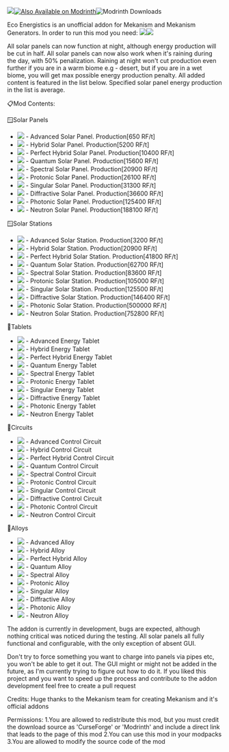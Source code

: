 [![](https://img.shields.io/discord/1137202630125428868?color=f3f2f4&label=Discord&logo=Discord&logoColor=4d57de&style=for-the-badge)](https://discord.gg/bXgXTa6Wxs)[![Also Available on Modrinth](https://github.com/AET9RNAL/ModAssets/releases/download/Assets/MR_LOGO.png)](https://modrinth.com/mod/mekanismecoenergistics)![Modrinth Downloads](https://img.shields.io/modrinth/dt/pFTNIPnW?style=for-the-badge&logo=modrinth&labelColor=%23000000&color=f2f2f2)

Eco Energistics is an unofficial addon for Mekanism and Mekanism Generators. In order to run this mod you need: [![](https://github.com/AET9RNAL/ModAssets/releases/download/Assets/MekaIcon.png)](https://modrinth.com/mod/mekanism/version/9.8.3.390)[![](https://github.com/AET9RNAL/ModAssets/releases/download/Assets/MekaIcon.png)](https://modrinth.com/mod/mekanism-generators/version/9.8.3.390)

All solar panels can now function at night, although energy production will be cut in half. All solar panels can now also work when it's raining during the day, with 50% penalization. Raining at night won't cut production even further if you are in a warm biome e.g - desert, but if you are in a wet biome, you will get max possible energy production penalty. All added content is featured in the list below. Specified solar panel energy production in the list is average. 

📋Mod Contents:

🪟Solar Panels

*   ![](https://github.com/AET9RNAL/ModAssets/releases/download/Assets/EcoEnergistics_Icon_solaradvanced.png) - Advanced Solar Panel. Production\[650 RF/t\]
*   ![](https://github.com/AET9RNAL/ModAssets/releases/download/Assets/EcoEnergistics_Icon_hybrid.png) - Hybrid Solar Panel. Production\[5200 RF/t\]
*   ![](https://github.com/AET9RNAL/ModAssets/releases/download/Assets/EcoEnergistics_Icon_solarperfecthybrid.png) - Perfect Hybrid Solar Panel. Production\[10400 RF/t\]
*   ![](https://github.com/AET9RNAL/ModAssets/releases/download/Assets/EcoEnergistics_Icon_solarquantum.png) - Quantum Solar Panel. Production\[15600 RF/t\]
*   ![](https://github.com/AET9RNAL/ModAssets/releases/download/Assets/EcoEnergistics_Icon_solarspectral.png) - Spectral Solar Panel. Production\[20900 RF/t\]
*   ![](https://github.com/AET9RNAL/ModAssets/releases/download/Assets/EcoEnergistics_Icon_solarprotonic.png) - Protonic Solar Panel. Production\[26100 RF/t\]
*   ![](https://github.com/AET9RNAL/ModAssets/releases/download/Assets/EcoEnergistics_Icon_solarsingular.png) - Singular Solar Panel. Production\[31300 RF/t\]
*   ![](https://github.com/AET9RNAL/ModAssets/releases/download/Assets/EcoEnergistics_Icon_solardiffractive.png) - Diffractive Solar Panel. Production\[36600 RF/t\]
*   ![](https://github.com/AET9RNAL/ModAssets/releases/download/Assets/EcoEnergistics_Icon_solarphotonic.png) - Photonic Solar Panel. Production\[125400 RF/t\]
*   ![](https://github.com/AET9RNAL/ModAssets/releases/download/Assets/EcoEnergistics_Icon_solarneutron.png) - Neutron Solar Panel. Production\[188100 RF/t\]

🪟Solar Stations

*   ![](https://github.com/AET9RNAL/ModAssets/releases/download/Assets/EcoEnergistics_Icon_solarstationadvanced.png) - Advanced Solar Station. Production\[3200 RF/t\]
*   ![](https://github.com/AET9RNAL/ModAssets/releases/download/Assets/EcoEnergistics_Icon_solarstationhybrid.png) - Hybrid Solar Station. Production\[20900 RF/t\]
*   ![](https://github.com/AET9RNAL/ModAssets/releases/download/Assets/EcoEnergistics_Icon_solarstationperfecthybrid.png) - Perfect Hybrid Solar Station. Production\[41800 RF/t\]
*   ![](https://github.com/AET9RNAL/ModAssets/releases/download/Assets/EcoEnergistics_Icon_solarstatioquantum.png) - Quantum Solar Station. Production\[62700 RF/t\]
*   ![](https://github.com/AET9RNAL/ModAssets/releases/download/Assets/EcoEnergistics_Icon_solarstationspectral.png) - Spectral Solar Station. Production\[83600 RF/t\]
*   ![](https://github.com/AET9RNAL/ModAssets/releases/download/Assets/EcoEnergistics_Icon_solarstationprotonic.png) - Protonic Solar Station. Production\[105000 RF/t\]
*   ![](https://github.com/AET9RNAL/ModAssets/releases/download/Assets/EcoEnergistics_Icon_solarstationsingular.png) - Singular Solar Station. Production\[125500 RF/t\]
*   ![](https://github.com/AET9RNAL/ModAssets/releases/download/Assets/EcoEnergistics_Icon_solarstationdiffractive.png) - Diffractive Solar Station. Production\[146400 RF/t\]
*   ![](https://github.com/AET9RNAL/ModAssets/releases/download/Assets/EcoEnergistics_Icon_solarstationphotonic.png) - Photonic Solar Station. Production\[500000 RF/t\]
*   ![](https://github.com/AET9RNAL/ModAssets/releases/download/Assets/EcoEnergistics_Icon_solarstationneutron.png) - Neutron Solar Station. Production\[752800 RF/t\]

🔋Tablets

*   ![](https://github.com/AET9RNAL/ModAssets/releases/download/Assets/EcoEnergistics_Icon_energytabletadvanced.png) - Advanced Energy Tablet
*   ![](https://github.com/AET9RNAL/ModAssets/releases/download/Assets/EcoEnergistics_Icon_energytablethybrid.png) - Hybrid Energy Tablet
*   ![](https://github.com/AET9RNAL/ModAssets/releases/download/Assets/EcoEnergistics_Icon_energytabletperfecthybrid.png) - Perfect Hybrid Energy Tablet
*   ![](https://github.com/AET9RNAL/ModAssets/releases/download/Assets/EcoEnergistics_Icon_energytabletquantum.png) - Quantum Energy Tablet
*   ![](https://github.com/AET9RNAL/ModAssets/releases/download/Assets/EcoEnergistics_Icon_energytabletspectral.png) - Spectral Energy Tablet
*   ![](https://github.com/AET9RNAL/ModAssets/releases/download/Assets/EcoEnergistics_Icon_energytabletprotonic.png) - Protonic Energy Tablet
*   ![](https://github.com/AET9RNAL/ModAssets/releases/download/Assets/EcoEnergistics_Icon_energytabletsingular.png) - Singular Energy Tablet
*   ![](https://github.com/AET9RNAL/ModAssets/releases/download/Assets/EcoEnergistics_Icon_energytabletdiffractive.png) - Diffractive Energy Tablet
*   ![](https://github.com/AET9RNAL/ModAssets/releases/download/Assets/EcoEnergistics_Icon_energytabletphotonic.png) - Photonic Energy Tablet
*   ![](https://github.com/AET9RNAL/ModAssets/releases/download/Assets/EcoEnergistics_Icon_energytabletneutron.png) - Neutron Energy Tablet

🔌Circuits

*   ![](https://github.com/AET9RNAL/ModAssets/releases/download/Assets/EcoEnergistics_Icon_advancedcontrolcircuit.png) - Advanced Control Circuit
*   ![](https://github.com/AET9RNAL/ModAssets/releases/download/Assets/EcoEnergistics_Icon_hybridcontrolcircuit.png) - Hybrid Control Circuit
*   ![](https://github.com/AET9RNAL/ModAssets/releases/download/Assets/EcoEnergistics_Icon_perfecthybridcontrolcircuit.png) - Perfect Hybrid Control Circuit
*   ![](https://github.com/AET9RNAL/ModAssets/releases/download/Assets/EcoEnergistics_Icon_quantumcontrolcircuit.png) - Quantum Control Circuit
*   ![](https://github.com/AET9RNAL/ModAssets/releases/download/Assets/EcoEnergistics_Icon_spectralcontrolcircuit.png) - Spectral Control Circuit
*   ![](https://github.com/AET9RNAL/ModAssets/releases/download/Assets/EcoEnergistics_Icon_protoniccontrolcircuit.png) - Protonic Control Circuit
*   ![](https://github.com/AET9RNAL/ModAssets/releases/download/Assets/EcoEnergistics_Icon_singularcontrolcircuit.png) - Singular Control Circuit
*   ![](https://github.com/AET9RNAL/ModAssets/releases/download/Assets/EcoEnergistics_Icon_diffractivecontrolcircuit.png) - Diffractive Control Circuit
*   ![](https://github.com/AET9RNAL/ModAssets/releases/download/Assets/EcoEnergistics_Icon_photoniccontrolcircuit.png) - Photonic Control Circuit
*   ![](https://github.com/AET9RNAL/ModAssets/releases/download/Assets/EcoEnergistics_Icon_neutroncontrolcircuit.png) - Neutron Control Circuit

🧈Alloys

*   ![](https://github.com/AET9RNAL/ModAssets/releases/download/Assets/EcoEnergistics_Icon_advancedalloy.png) - Advanced Alloy
*   ![](https://github.com/AET9RNAL/ModAssets/releases/download/Assets/EcoEnergistics_Icon_hybridalloy.png) - Hybrid Alloy
*   ![](https://github.com/AET9RNAL/ModAssets/releases/download/Assets/EcoEnergistics_Icon_perfecthybridalloy.png) - Perfect Hybrid Alloy
*   ![](https://github.com/AET9RNAL/ModAssets/releases/download/Assets/EcoEnergistics_Icon_quantumalloy.png) - Quantum Alloy
*   ![](https://github.com/AET9RNAL/ModAssets/releases/download/Assets/EcoEnergistics_Icon_spectralalloy.png) - Spectral Alloy
*   ![](https://github.com/AET9RNAL/ModAssets/releases/download/Assets/EcoEnergistics_Icon_protonicalloy.png) - Protonic Alloy
*   ![](https://github.com/AET9RNAL/ModAssets/releases/download/Assets/EcoEnergistics_Icon_singularalloy.png) - Singular Alloy
*   ![](https://github.com/AET9RNAL/ModAssets/releases/download/Assets/EcoEnergistics_Icon_diffractivealloy.png) - Diffractive Alloy
*   ![](https://github.com/AET9RNAL/ModAssets/releases/download/Assets/EcoEnergistics_Icon_photonicalloy.png) - Photonic Alloy
*   ![](https://github.com/AET9RNAL/ModAssets/releases/download/Assets/EcoEnergistics_Icon_neutronalloy.png) - Neutron Alloy

The addon is currently in development, bugs are expected, although nothing critical was noticed during the testing. All solar panels all fully functional and configurable, with the only exception of absent GUI. 

Don't try to force something you want to charge into panels via pipes etc, you won't be able to get it out. The GUI might or might not be added in the future, as I'm currently trying to figure out how to do it. If you liked this project and you want to speed up the process and contribute to the addon development feel free to create a pull request 

Credits: Huge thanks to the Mekanism team for creating Mekanism and it's official addons 

Permissions: 1.You are allowed to redistribute this mod, but you must credit the download source as 'CurseForge' or 'Modrinth' and include a direct link that leads to the page of this mod 2.You can use this mod in your modpacks 3.You are allowed to modify the source code of the mod